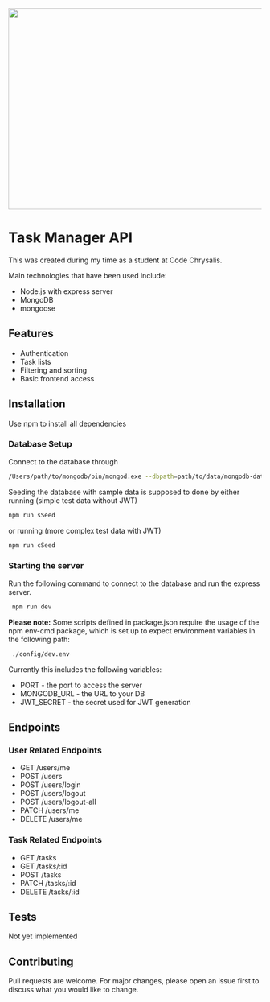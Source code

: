 <div align="center">
  <img src="https://poloandtweed.com/wp-content/uploads/2019/07/Tips-to-Managing-Tasks.jpg" width="600" height="400"/>
</div>

# Task Manager API

This was created during my time as a student at Code Chrysalis.

Main technologies that have been used include:
* Node.js with express server
* MongoDB
* mongoose

## Features

- Authentication
- Task lists
- Filtering and sorting
- Basic frontend access

## Installation

Use npm to install all dependencies

### Database Setup

Connect to the database through

```bash
/Users/path/to/mongodb/bin/mongod.exe --dbpath=path/to/data/mongodb-data
```

Seeding the database with sample data is supposed to done by either running (simple test data without JWT)

```bash
npm run sSeed
```

or running (more complex test data with JWT)

```bash
npm run cSeed
```

### Starting the server

Run the following command to connect to the database and run the express server.

```bash
 npm run dev
```

**Please note:** Some scripts defined in package.json require the usage of the npm env-cmd package, which is set up to expect environment variables in the following path:

```bash
 ./config/dev.env
```

Currently this includes the following variables:

- PORT - the port to access the server
- MONGODB_URL - the URL to your DB
- JWT_SECRET - the secret used for JWT generation

## Endpoints

### User Related Endpoints

- GET /users/me
- POST /users
- POST /users/login
- POST /users/logout
- POST /users/logout-all
- PATCH /users/me
- DELETE /users/me

### Task Related Endpoints

- GET /tasks
- GET /tasks/:id
- POST /tasks
- PATCH /tasks/:id
- DELETE /tasks/:id

## Tests

Not yet implemented

## Contributing

Pull requests are welcome. For major changes, please open an issue first to discuss what you would like to change.
